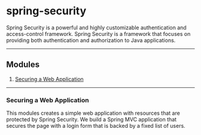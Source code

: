 # spring-security
Spring Security is a powerful and highly customizable authentication and access-control framework. Spring Security is a framework that focuses on providing both authentication and authorization to Java applications. 

---

## Modules
1. [Securing a Web Application](#securing-a-web-application)

--- 

### Securing a Web Application
This modules creates a simple web application with resources that are protected by Spring Security. We build a Spring MVC application that secures the page with a login form that is backed by a fixed list of users.
